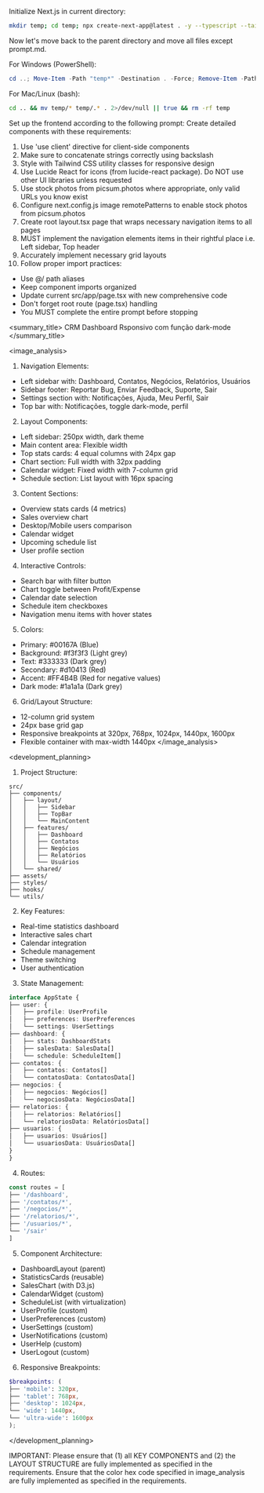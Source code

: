 Initialize Next.js in current directory:
```bash
mkdir temp; cd temp; npx create-next-app@latest . -y --typescript --tailwind --eslint --app --use-npm --src-dir --import-alias "@/*" -no --turbo
```

Now let's move back to the parent directory and move all files except prompt.md.

For Windows (PowerShell):
```powershell
cd ..; Move-Item -Path "temp*" -Destination . -Force; Remove-Item -Path "temp" -Recurse -Force
```

For Mac/Linux (bash):
```bash
cd .. && mv temp/* temp/.* . 2>/dev/null || true && rm -rf temp
```

Set up the frontend according to the following prompt:
<frontend-prompt>
Create detailed components with these requirements:
1. Use 'use client' directive for client-side components
2. Make sure to concatenate strings correctly using backslash
3. Style with Tailwind CSS utility classes for responsive design
4. Use Lucide React for icons (from lucide-react package). Do NOT use other UI libraries unless requested
5. Use stock photos from picsum.photos where appropriate, only valid URLs you know exist
6. Configure next.config.js image remotePatterns to enable stock photos from picsum.photos
7. Create root layout.tsx page that wraps necessary navigation items to all pages
8. MUST implement the navigation elements items in their rightful place i.e. Left sidebar, Top header
9. Accurately implement necessary grid layouts
10. Follow proper import practices:
   - Use @/ path aliases
   - Keep component imports organized
   - Update current src/app/page.tsx with new comprehensive code
   - Don't forget root route (page.tsx) handling
   - You MUST complete the entire prompt before stopping

<summary_title>
CRM Dashboard Rsponsivo com função dark-mode
</summary_title>

<image_analysis>

1. Navigation Elements:
- Left sidebar with: Dashboard, Contatos, Negócios, Relatórios, Usuários
- Sidebar footer: Reportar Bug, Enviar Feedback, Suporte, Sair
- Settings section with: Notificações, Ajuda, Meu Perfil, Sair
- Top bar with: Notificações, toggle dark-mode, perfil

2. Layout Components:
- Left sidebar: 250px width, dark theme
- Main content area: Flexible width
- Top stats cards: 4 equal columns with 24px gap
- Chart section: Full width with 32px padding
- Calendar widget: Fixed width with 7-column grid
- Schedule section: List layout with 16px spacing


3. Content Sections:
- Overview stats cards (4 metrics)
- Sales overview chart
- Desktop/Mobile users comparison
- Calendar widget
- Upcoming schedule list
- User profile section


4. Interactive Controls:
- Search bar with filter button
- Chart toggle between Profit/Expense
- Calendar date selection
- Schedule item checkboxes
- Navigation menu items with hover states


5. Colors:
- Primary: #00167A (Blue)
- Background: #f3f3f3 (Light grey)
- Text: #333333 (Dark grey)
- Secondary: #d10413 (Red)
- Accent: #FF4B4B (Red for negative values)
- Dark mode: #1a1a1a (Dark grey)



6. Grid/Layout Structure:
- 12-column grid system
- 24px base grid gap
- Responsive breakpoints at 320px, 768px, 1024px, 1440px, 1600px
- Flexible container with max-width 1440px
</image_analysis>

<development_planning>

1. Project Structure:
```
src/
├── components/
│   ├── layout/
│   │   ├── Sidebar
│   │   ├── TopBar
│   │   └── MainContent
│   ├── features/
│   │   ├── Dashboard
│   │   ├── Contatos
│   │   ├── Negócios
│   │   ├── Relatórios
│   │   └── Usuários
│   └── shared/
├── assets/
├── styles/
├── hooks/
└── utils/
```


2. Key Features:
- Real-time statistics dashboard
- Interactive sales chart
- Calendar integration
- Schedule management
- Theme switching
- User authentication


3. State Management:
```typescript
interface AppState {
├── user: {
│   ├── profile: UserProfile
│   ├── preferences: UserPreferences
│   └── settings: UserSettings
├── dashboard: {
│   ├── stats: DashboardStats
│   ├── salesData: SalesData[]
│   └── schedule: ScheduleItem[]
├── contatos: {
│   ├── contatos: Contatos[]
│   └── contatosData: ContatosData[]
├── negocios: {
│   ├── negocios: Negócios[]
│   └── negociosData: NegóciosData[]
├── relatorios: {
│   ├── relatorios: Relatórios[]
│   └── relatoriosData: RelatóriosData[]
├── usuarios: {
│   ├── usuarios: Usuários[]
│   └── usuariosData: UsuáriosData[]
}
}
```


4. Routes:
```typescript
const routes = [
├── '/dashboard',
├── '/contatos/*',
├── '/negocios/*',
├── '/relatorios/*',
├── '/usuarios/*',
└── '/sair'
]
```


5. Component Architecture:
- DashboardLayout (parent)
- StatisticsCards (reusable)
- SalesChart (with D3.js)
- CalendarWidget (custom)
- ScheduleList (with virtualization)
- UserProfile (custom)
- UserPreferences (custom)
- UserSettings (custom)
- UserNotifications (custom)
- UserHelp (custom)
- UserLogout (custom)



6. Responsive Breakpoints:
```scss
$breakpoints: (
├── 'mobile': 320px,
├── 'tablet': 768px,
├── 'desktop': 1024px,
└── 'wide': 1440px,
└── 'ultra-wide': 1600px
);
```
</development_planning>
</frontend-prompt>

IMPORTANT: Please ensure that (1) all KEY COMPONENTS and (2) the LAYOUT STRUCTURE are fully implemented as specified in the requirements. Ensure that the color hex code specified in image_analysis are fully implemented as specified in the requirements.